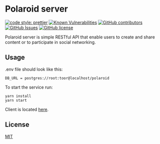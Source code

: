 # Polaroid server

[![code style: prettier](https://img.shields.io/badge/code_style-prettier-ff69b4.svg)](https://github.com/prettier/prettier)
[![Known Vulnerabilities](https://snyk.io/test/github/malcodeman/polaroid-server/badge.svg)](https://snyk.io/test/github/malcodeman/polaroid-server)
[![GitHub contributors](https://img.shields.io/github/contributors/malcodeman/polaroid-server.svg)](https://github.com/malcodeman/polaroid-server)
[![GitHub Issues](https://img.shields.io/github/issues/malcodeman/polaroid-server.svg)](https://github.com/malcodeman/polaroid-server/issues)
[![GitHub license](https://img.shields.io/badge/license-MIT-blue.svg)](https://github.com/malcodeman/polaroid-server/blob/master/LICENSE)

Polaroid server is simple RESTful API that enable users to create and share content or to participate in social networking.

## Usage

.env file should look like this:

```
DB_URL = postgres://root:toor@localhost/polaroid
```

To start the service run:

```
yarn install
yarn start
```

Client is located [here](https://github.com/malcodeman/polaroid-client).

## License

[MIT](./LICENSE)
